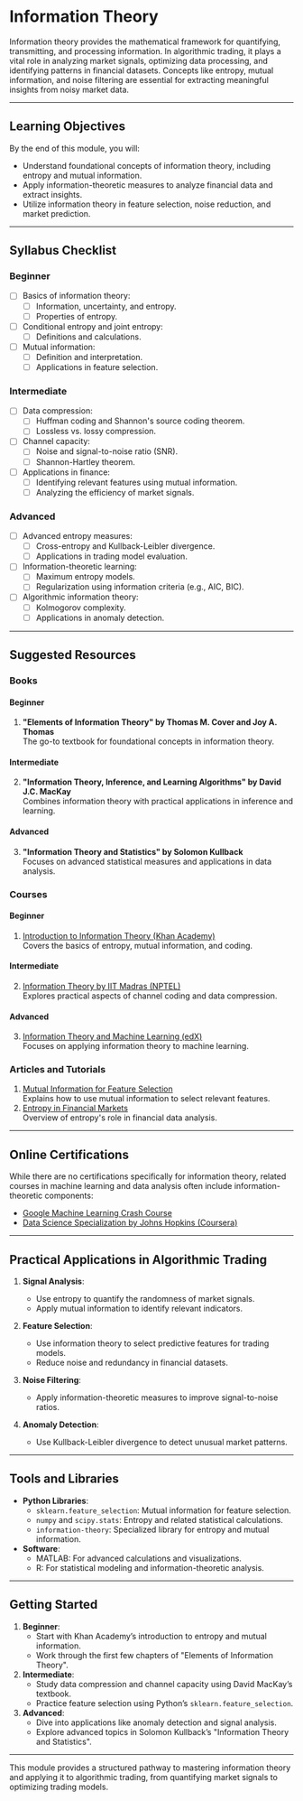 # Information Theory

Information theory provides the mathematical framework for quantifying, transmitting, and processing information. In algorithmic trading, it plays a vital role in analyzing market signals, optimizing data processing, and identifying patterns in financial datasets. Concepts like entropy, mutual information, and noise filtering are essential for extracting meaningful insights from noisy market data.

---

## Learning Objectives

By the end of this module, you will:
- Understand foundational concepts of information theory, including entropy and mutual information.
- Apply information-theoretic measures to analyze financial data and extract insights.
- Utilize information theory in feature selection, noise reduction, and market prediction.

---

## Syllabus Checklist

### Beginner
- [ ] Basics of information theory:
  - [ ] Information, uncertainty, and entropy.
  - [ ] Properties of entropy.
- [ ] Conditional entropy and joint entropy:
  - [ ] Definitions and calculations.
- [ ] Mutual information:
  - [ ] Definition and interpretation.
  - [ ] Applications in feature selection.

### Intermediate
- [ ] Data compression:
  - [ ] Huffman coding and Shannon's source coding theorem.
  - [ ] Lossless vs. lossy compression.
- [ ] Channel capacity:
  - [ ] Noise and signal-to-noise ratio (SNR).
  - [ ] Shannon-Hartley theorem.
- [ ] Applications in finance:
  - [ ] Identifying relevant features using mutual information.
  - [ ] Analyzing the efficiency of market signals.

### Advanced
- [ ] Advanced entropy measures:
  - [ ] Cross-entropy and Kullback-Leibler divergence.
  - [ ] Applications in trading model evaluation.
- [ ] Information-theoretic learning:
  - [ ] Maximum entropy models.
  - [ ] Regularization using information criteria (e.g., AIC, BIC).
- [ ] Algorithmic information theory:
  - [ ] Kolmogorov complexity.
  - [ ] Applications in anomaly detection.

---

## Suggested Resources

### Books
#### Beginner
1. **"Elements of Information Theory" by Thomas M. Cover and Joy A. Thomas**  
   The go-to textbook for foundational concepts in information theory.

#### Intermediate
2. **"Information Theory, Inference, and Learning Algorithms" by David J.C. MacKay**  
   Combines information theory with practical applications in inference and learning.

#### Advanced
3. **"Information Theory and Statistics" by Solomon Kullback**  
   Focuses on advanced statistical measures and applications in data analysis.

### Courses
#### Beginner
1. [Introduction to Information Theory (Khan Academy)](https://www.khanacademy.org/)  
   Covers the basics of entropy, mutual information, and coding.

#### Intermediate
2. [Information Theory by IIT Madras (NPTEL)](https://nptel.ac.in/)  
   Explores practical aspects of channel coding and data compression.

#### Advanced
3. [Information Theory and Machine Learning (edX)](https://www.edx.org/)  
   Focuses on applying information theory to machine learning.

### Articles and Tutorials
1. [Mutual Information for Feature Selection](https://towardsdatascience.com/)  
   Explains how to use mutual information to select relevant features.
2. [Entropy in Financial Markets](https://quantinsti.com/)  
   Overview of entropy's role in financial data analysis.

---

## Online Certifications

While there are no certifications specifically for information theory, related courses in machine learning and data analysis often include information-theoretic components:
- [Google Machine Learning Crash Course](https://developers.google.com/machine-learning/crash-course/)
- [Data Science Specialization by Johns Hopkins (Coursera)](https://www.coursera.org/)

---

## Practical Applications in Algorithmic Trading

1. **Signal Analysis**:
   - Use entropy to quantify the randomness of market signals.
   - Apply mutual information to identify relevant indicators.

2. **Feature Selection**:
   - Use information theory to select predictive features for trading models.
   - Reduce noise and redundancy in financial datasets.

3. **Noise Filtering**:
   - Apply information-theoretic measures to improve signal-to-noise ratios.

4. **Anomaly Detection**:
   - Use Kullback-Leibler divergence to detect unusual market patterns.

---

## Tools and Libraries
- **Python Libraries**:
  - `sklearn.feature_selection`: Mutual information for feature selection.
  - `numpy` and `scipy.stats`: Entropy and related statistical calculations.
  - `information-theory`: Specialized library for entropy and mutual information.
- **Software**:
  - MATLAB: For advanced calculations and visualizations.
  - R: For statistical modeling and information-theoretic analysis.

---

## Getting Started

1. **Beginner**:
   - Start with Khan Academy’s introduction to entropy and mutual information.
   - Work through the first few chapters of "Elements of Information Theory".
2. **Intermediate**:
   - Study data compression and channel capacity using David MacKay’s textbook.
   - Practice feature selection using Python’s `sklearn.feature_selection`.
3. **Advanced**:
   - Dive into applications like anomaly detection and signal analysis.
   - Explore advanced topics in Solomon Kullback’s "Information Theory and Statistics".

---

This module provides a structured pathway to mastering information theory and applying it to algorithmic trading, from quantifying market signals to optimizing trading models.
